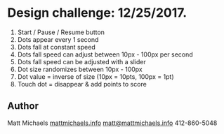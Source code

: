 # Design challenge: 12/25/2017.
1. Start / Pause / Resume button
2. Dots appear every 1 second
3. Dots fall at constant speed
4. Dots fall speed can adjust between 10px - 100px per second
5. Dots fall speed can be adjusted with a slider
5. Dot size randomizes between 10px - 100px
6. Dot value = inverse of size (10px = 10pts, 100px = 1pt)
7. Touch dot = disappear & add points to score

## Author
Matt Michaels
[mattmichaels.info](http://mattmichaels.info)
[matt@mattmichaels.info](mailto:matt@mattmichaels.info)
412-860-5048
